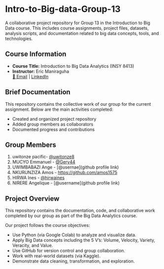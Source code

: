 # Intro-to-Big-data-Group-13
A collaborative project repository for Group 13 in the Introduction to Big Data course. This includes course assignments, project files, datasets, analysis scripts, and documentation related to big data concepts, tools, and technologies.


## Course Information
- **Course Title:** Introduction to Big Data Analytics (INSY 8413)
- **Instructor:** Eric Maniraguha  
  [📧 Email](mailto:eric.maniraguha@auca.ac.rw) | [LinkedIn](https://www.linkedin.com/in/ericmaniraguha/)

##  Brief Documentation

This repository contains the collective work of our group for the current assignment. Below are the main activities completed:

- Created and organized project repository
- Added group members as collaborators
- Documented progress and contributions



##  Group Members

1. uwitonze pacific- [@uwitonze8](https://github.com/uwitonze8)
2. MUCYO Emmanuel - [@Gery44](https://github.com/Gery44)
3. UWIMBABAZI Ange - [@usernae](github profile link)
4. NKURUNZIZA Amos - https://github.com/amos1575
5. HIRWA Ines - [@hirwaines](https://github.com/hirwaines)
6. NIRERE Angelique - [@username](github profile link)


##  Project Overview
This repository contains the documentation, code, and collaborative work completed by our group as part of the Big Data Analytics course.

Our project follows the course objectives:
- Use Python (via Google Colab) to analyze and visualize data.
- Apply Big Data concepts including the 5 V’s: Volume, Velocity, Variety, Veracity, and Value.
- Use GitHub for version control and group collaboration.
- Work with real-world datasets (via Kaggle).
- Demonstrate data cleaning, transformation, and exploration.

